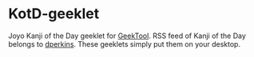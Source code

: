 # KotD-geeklet
Joyo Kanji of the Day geeklet for [GeekTool](https://www.tynsoe.org/v2/geektool/). 
RSS feed of Kanji of the Day belongs to [dperkins](https://github.com/dper/kanjioftheday). These geeklets simply put them on your desktop. 
